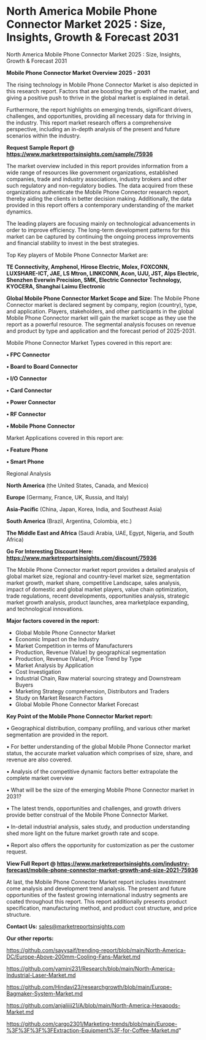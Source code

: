 # North America Mobile Phone Connector Market 2025 : Size, Insights, Growth & Forecast 2031
North America Mobile Phone Connector Market 2025 : Size, Insights, Growth & Forecast 2031

<Strong> Mobile Phone Connector Market Overview 2025 - 2031</strong>

The rising technology in Mobile Phone Connector Market is also depicted in this research report. Factors that are boosting the growth of the market, and giving a positive push to thrive in the global market is explained in detail.

Furthermore, the report highlights on emerging trends, significant drivers, challenges, and opportunities, providing all necessary data for thriving in the industry. This report market research offers a comprehensive perspective, including an in-depth analysis of the present and future scenarios within the industry.

<strong>Request Sample Report @ <a href=https://www.marketreportsinsights.com/sample/75936>https://www.marketreportsinsights.com/sample/75936</a></strong>

The market overview included in this report provides information from a wide range of resources like government organizations, established companies, trade and industry associations, industry brokers and other such regulatory and non-regulatory bodies. The data acquired from these organizations authenticate the Mobile Phone Connector research report, thereby aiding the clients in better decision making. Additionally, the data provided in this report offers a contemporary understanding of the market dynamics.

The leading players are focusing mainly on technological advancements in order to improve efficiency. The long-term development patterns for this market can be captured by continuing the ongoing process improvements and financial stability to invest in the best strategies.

Top Key players of Mobile Phone Connector Market are:

<strong>TE Connectivity, Amphenol, Hirose Electric, Molex, FOXCONN, LUXSHARE-ICT, JAE, LS Mtron, LINKCONN, Acon, UJU, JST, Alps Electric, Shenzhen Everwin Precision, SMK, Electric Connector Technology, KYOCERA, Shanghai Laimu Electronic</strong>

<strong><b>Global Mobile Phone Connector Market Scope and Size:</b></strong>
The Mobile Phone Connector market is declared segment by company, region (country), type, and application. Players, stakeholders, and other participants in the global Mobile Phone Connector market will gain the market scope as they use the report as a powerful resource. The segmental analysis focuses on revenue and product by type and application and the forecast period of 2025-2031.

Mobile Phone Connector Market Types covered in this report are:

<strong>• FPC Connector

• Board to Board Connector

• I/O Connector

• Card Connector

• Power Connector

• RF Connector

• Mobile Phone Connector</strong>

Market Applications covered in this report are:

<strong>• Feature Phone

• Smart Phone</strong> 

Regional Analysis

<strong>North America</strong> (the United States, Canada, and Mexico)

<strong>Europe</strong> (Germany, France, UK, Russia, and Italy)

<strong>Asia-Pacific</strong> (China, Japan, Korea, India, and Southeast Asia)

<strong>South America</strong> (Brazil, Argentina, Colombia, etc.)

<strong>The Middle East and Africa</strong> (Saudi Arabia, UAE, Egypt, Nigeria, and South Africa)

<strong>Go For Interesting Discount Here: <a href=https://www.marketreportsinsights.com/discount/75936>https://www.marketreportsinsights.com/discount/75936</a></strong>

The Mobile Phone Connector market report provides a detailed analysis of global market size, regional and country-level market size, segmentation market growth, market share, competitive Landscape, sales analysis, impact of domestic and global market players, value chain optimization, trade regulations, recent developments, opportunities analysis, strategic market growth analysis, product launches, area marketplace expanding, and technological innovations.

<strong><b>Major factors covered in the report:</b></strong>
<ul>
  <li>Global Mobile Phone Connector Market </li>
  <li>Economic Impact on the Industry</li>
  <li>Market Competition in terms of Manufacturers</li>
  <li>Production, Revenue (Value) by geographical segmentation</li>
  <li>Production, Revenue (Value), Price Trend by Type</li>
  <li>Market Analysis by Application</li>
  <li>Cost Investigation</li>
  <li>Industrial Chain, Raw material sourcing strategy and Downstream Buyers</li>
  <li>Marketing Strategy comprehension, Distributors and Traders</li>
  <li>Study on Market Research Factors</li>
  <li>Global Mobile Phone Connector Market Forecast</li>
</ul>

<strong><b>Key Point of the Mobile Phone Connector Market report:</b></strong>

• Geographical distribution, company profiling, and various other market segmentation are provided in the report.

• For better understanding of the global Mobile Phone Connector market status, the accurate market valuation which comprises of size, share, and revenue are also covered.

• Analysis of the competitive dynamic factors better extrapolate the complete market overview

• What will be the size of the emerging Mobile Phone Connector market in 2031?

• The latest trends, opportunities and challenges, and growth drivers provide better construal of the Mobile Phone Connector Market.

• In-detail industrial analysis, sales study, and production understanding shed more light on the future market growth rate and scope.

• Report also offers the opportunity for customization as per the customer request.

<strong><b>View Full Report @ <a href=https://www.marketreportsinsights.com/industry-forecast/mobile-phone-connector-market-growth-and-size-2021-75936>https://www.marketreportsinsights.com/industry-forecast/mobile-phone-connector-market-growth-and-size-2021-75936</a></b></strong>


At last, the Mobile Phone Connector Market report includes investment come analysis and development trend analysis. The present and future opportunities of the fastest growing international industry segments are coated throughout this report. This report additionally presents product specification, manufacturing method, and product cost structure, and price structure.

<strong>Contact Us:</strong>
sales@marketreportsinsights.com

<strong>Our other reports:</strong>

<a href=https://github.com/sayysaif/trending-report/blob/main/North-America-DC/Europe-Above-200mm-Cooling-Fans-Market.md>https://github.com/sayysaif/trending-report/blob/main/North-America-DC/Europe-Above-200mm-Cooling-Fans-Market.md</a>

<a href=https://github.com/yamini231/Research/blob/main/North-America-Industrial-Laser-Market.md>https://github.com/yamini231/Research/blob/main/North-America-Industrial-Laser-Market.md</a>

<a href=https://github.com/Hindavi23/researchgrowth/blob/main/Europe-Bagmaker-System-Market.md>https://github.com/Hindavi23/researchgrowth/blob/main/Europe-Bagmaker-System-Market.md</a>

<a href=https://github.com/anjaliiii21/A/blob/main/North-America-Hexapods-Market.md>https://github.com/anjaliiii21/A/blob/main/North-America-Hexapods-Market.md</a>

<a href=https://github.com/cargo2301/Marketing-trends/blob/main/Europe-%3F%3F%3F%3FExtraction-Equipment%3F-for-Coffee-Market.md>https://github.com/cargo2301/Marketing-trends/blob/main/Europe-%3F%3F%3F%3FExtraction-Equipment%3F-for-Coffee-Market.md</a>"
